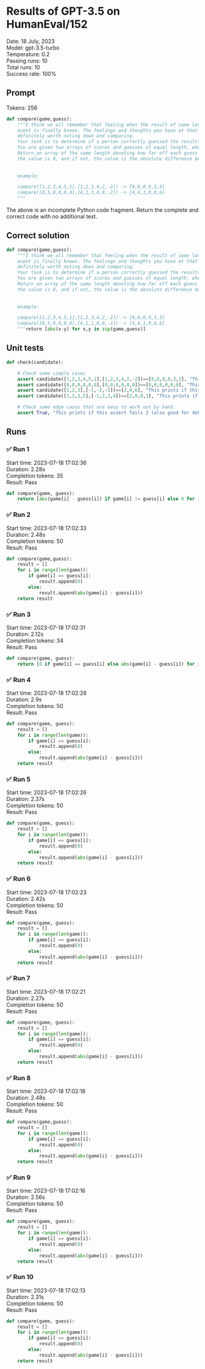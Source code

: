 # Results of GPT-3.5 on HumanEval/152
Date: 18 July, 2023<br />
Model: gpt-3.5-turbo<br />
Temperature: 0.2<br />
Passing runs: 10<br />
Total runs: 10<br />
Success rate: 100%
## Prompt
Tokens: 256
```python
def compare(game,guess):
    """I think we all remember that feeling when the result of some long-awaited
    event is finally known. The feelings and thoughts you have at that moment are
    definitely worth noting down and comparing.
    Your task is to determine if a person correctly guessed the results of a number of matches.
    You are given two arrays of scores and guesses of equal length, where each index shows a match. 
    Return an array of the same length denoting how far off each guess was. If they have guessed correctly,
    the value is 0, and if not, the value is the absolute difference between the guess and the score.
    
    
    example:

    compare([1,2,3,4,5,1],[1,2,3,4,2,-2]) -> [0,0,0,0,3,3]
    compare([0,5,0,0,0,4],[4,1,1,0,0,-2]) -> [4,4,1,0,0,6]
    """
```
The above is an incomplete Python code fragment. Return the complete and correct code with no additional text.
## Correct solution
```python
def compare(game,guess):
    """I think we all remember that feeling when the result of some long-awaited
    event is finally known. The feelings and thoughts you have at that moment are
    definitely worth noting down and comparing.
    Your task is to determine if a person correctly guessed the results of a number of matches.
    You are given two arrays of scores and guesses of equal length, where each index shows a match. 
    Return an array of the same length denoting how far off each guess was. If they have guessed correctly,
    the value is 0, and if not, the value is the absolute difference between the guess and the score.
    
    
    example:

    compare([1,2,3,4,5,1],[1,2,3,4,2,-2]) -> [0,0,0,0,3,3]
    compare([0,5,0,0,0,4],[4,1,1,0,0,-2]) -> [4,4,1,0,0,6]
    """return [abs(x-y) for x,y in zip(game,guess)]
```
## Unit tests
```python
def check(candidate):

    # Check some simple cases
    assert candidate([1,2,3,4,5,1],[1,2,3,4,2,-2])==[0,0,0,0,3,3], "This prints if this assert fails 1 (good for debugging!)"
    assert candidate([0,0,0,0,0,0],[0,0,0,0,0,0])==[0,0,0,0,0,0], "This prints if this assert fails 1 (good for debugging!)"
    assert candidate([1,2,3],[-1,-2,-3])==[2,4,6], "This prints if this assert fails 1 (good for debugging!)"
    assert candidate([1,2,3,5],[-1,2,3,4])==[2,0,0,1], "This prints if this assert fails 1 (good for debugging!)"

    # Check some edge cases that are easy to work out by hand.
    assert True, "This prints if this assert fails 2 (also good for debugging!)"
```
## Runs
### ✅ Run 1
Start time: 2023-07-18 17:02:36<br />
Duration: 2.28s<br />
Completion tokens: 35<br />
Result: Pass
```python
def compare(game, guess):
    return [abs(game[i] - guess[i]) if game[i] != guess[i] else 0 for i in range(len(game))]
```
### ✅ Run 2
Start time: 2023-07-18 17:02:33<br />
Duration: 2.48s<br />
Completion tokens: 50<br />
Result: Pass
```python
def compare(game,guess):
    result = []
    for i in range(len(game)):
        if game[i] == guess[i]:
            result.append(0)
        else:
            result.append(abs(game[i] - guess[i]))
    return result
```
### ✅ Run 3
Start time: 2023-07-18 17:02:31<br />
Duration: 2.12s<br />
Completion tokens: 34<br />
Result: Pass
```python
def compare(game, guess):
    return [0 if game[i] == guess[i] else abs(game[i] - guess[i]) for i in range(len(game))]
```
### ✅ Run 4
Start time: 2023-07-18 17:02:28<br />
Duration: 2.9s<br />
Completion tokens: 50<br />
Result: Pass
```python
def compare(game, guess):
    result = []
    for i in range(len(game)):
        if game[i] == guess[i]:
            result.append(0)
        else:
            result.append(abs(game[i] - guess[i]))
    return result
```
### ✅ Run 5
Start time: 2023-07-18 17:02:26<br />
Duration: 2.37s<br />
Completion tokens: 50<br />
Result: Pass
```python
def compare(game, guess):
    result = []
    for i in range(len(game)):
        if game[i] == guess[i]:
            result.append(0)
        else:
            result.append(abs(game[i] - guess[i]))
    return result
```
### ✅ Run 6
Start time: 2023-07-18 17:02:23<br />
Duration: 2.42s<br />
Completion tokens: 50<br />
Result: Pass
```python
def compare(game, guess):
    result = []
    for i in range(len(game)):
        if game[i] == guess[i]:
            result.append(0)
        else:
            result.append(abs(game[i] - guess[i]))
    return result
```
### ✅ Run 7
Start time: 2023-07-18 17:02:21<br />
Duration: 2.27s<br />
Completion tokens: 50<br />
Result: Pass
```python
def compare(game, guess):
    result = []
    for i in range(len(game)):
        if game[i] == guess[i]:
            result.append(0)
        else:
            result.append(abs(game[i] - guess[i]))
    return result
```
### ✅ Run 8
Start time: 2023-07-18 17:02:18<br />
Duration: 2.48s<br />
Completion tokens: 50<br />
Result: Pass
```python
def compare(game,guess):
    result = []
    for i in range(len(game)):
        if game[i] == guess[i]:
            result.append(0)
        else:
            result.append(abs(game[i] - guess[i]))
    return result
```
### ✅ Run 9
Start time: 2023-07-18 17:02:16<br />
Duration: 2.56s<br />
Completion tokens: 50<br />
Result: Pass
```python
def compare(game, guess):
    result = []
    for i in range(len(game)):
        if game[i] == guess[i]:
            result.append(0)
        else:
            result.append(abs(game[i] - guess[i]))
    return result
```
### ✅ Run 10
Start time: 2023-07-18 17:02:13<br />
Duration: 2.31s<br />
Completion tokens: 50<br />
Result: Pass
```python
def compare(game, guess):
    result = []
    for i in range(len(game)):
        if game[i] == guess[i]:
            result.append(0)
        else:
            result.append(abs(game[i] - guess[i]))
    return result
```
